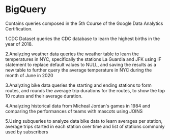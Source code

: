 # BigQuery
Contains queries composed in the 5th Course of the Google Data Analytics Certification.

1.CDC Dataset queries the CDC database to learn the highest births in the year of 2018. 

2.Analyzing weather data queries the weather table to learn the temperatures in NYC, specifically the stations La Guardia and JFK using IF statement to replace default values to NULL, and saving the results as a new table to further query the average temperature in NYC during the month of June in 2020

3.Analyzing bike data queries the starting and ending stations to form routes, and rounds the average trip durations for the routes, to show the top 10 routes and their average duration.

4.Analyzing historical data from Micheal Jordan's games in 1984 and comparing the performances of teams with mascots using JOINS

5.Using subqueries to analyze data bike data to learn averages per station, average trips started in each station over time and list of stations commonly used by subscribers
